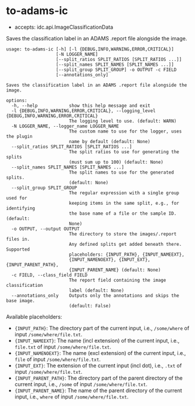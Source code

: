 # to-adams-ic

* accepts: idc.api.ImageClassificationData

Saves the classification label in an ADAMS .report file alongside the image.

```
usage: to-adams-ic [-h] [-l {DEBUG,INFO,WARNING,ERROR,CRITICAL}]
                   [-N LOGGER_NAME]
                   [--split_ratios SPLIT_RATIOS [SPLIT_RATIOS ...]]
                   [--split_names SPLIT_NAMES [SPLIT_NAMES ...]]
                   [--split_group SPLIT_GROUP] -o OUTPUT -c FIELD
                   [--annotations_only]

Saves the classification label in an ADAMS .report file alongside the image.

options:
  -h, --help            show this help message and exit
  -l {DEBUG,INFO,WARNING,ERROR,CRITICAL}, --logging_level {DEBUG,INFO,WARNING,ERROR,CRITICAL}
                        The logging level to use. (default: WARN)
  -N LOGGER_NAME, --logger_name LOGGER_NAME
                        The custom name to use for the logger, uses the plugin
                        name by default (default: None)
  --split_ratios SPLIT_RATIOS [SPLIT_RATIOS ...]
                        The split ratios to use for generating the splits
                        (must sum up to 100) (default: None)
  --split_names SPLIT_NAMES [SPLIT_NAMES ...]
                        The split names to use for the generated splits.
                        (default: None)
  --split_group SPLIT_GROUP
                        The regular expression with a single group used for
                        keeping items in the same split, e.g., for identifying
                        the base name of a file or the sample ID. (default:
                        None)
  -o OUTPUT, --output OUTPUT
                        The directory to store the images/.report files in.
                        Any defined splits get added beneath there. Supported
                        placeholders: {INPUT_PATH}, {INPUT_NAMEEXT},
                        {INPUT_NAMENOEXT}, {INPUT_EXT}, {INPUT_PARENT_PATH},
                        {INPUT_PARENT_NAME} (default: None)
  -c FIELD, --class_field FIELD
                        The report field containing the image classification
                        label (default: None)
  --annotations_only    Outputs only the annotations and skips the base image.
                        (default: False)
```

Available placeholders:

* `{INPUT_PATH}`: The directory part of the current input, i.e., `/some/where` of input `/some/where/file.txt`.
* `{INPUT_NAMEEXT}`: The name (incl extension) of the current input, i.e., `file.txt` of input `/some/where/file.txt`.
* `{INPUT_NAMENOEXT}`: The name (excl extension) of the current input, i.e., `file` of input `/some/where/file.txt`.
* `{INPUT_EXT}`: The extension of the current input (incl dot), i.e., `.txt` of input `/some/where/file.txt`.
* `{INPUT_PARENT_PATH}`: The directory part of the parent directory of the current input, i.e., `/some` of input `/some/where/file.txt`.
* `{INPUT_PARENT_NAME}`: The name of the parent directory of the current input, i.e., `where` of input `/some/where/file.txt`.
